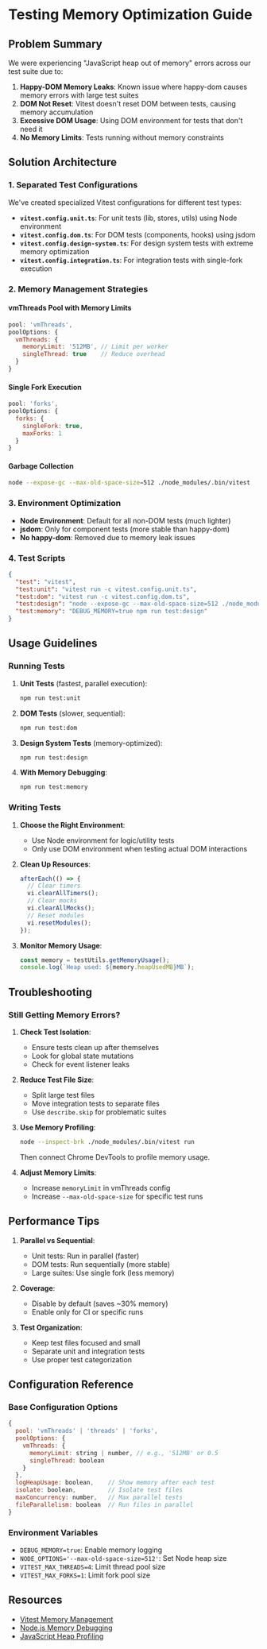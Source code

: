 # Testing Memory Optimization Guide

## Problem Summary

We were experiencing "JavaScript heap out of memory" errors across our test suite due to:

1. **Happy-DOM Memory Leaks**: Known issue where happy-dom causes memory errors with large test suites
2. **DOM Not Reset**: Vitest doesn't reset DOM between tests, causing memory accumulation
3. **Excessive DOM Usage**: Using DOM environment for tests that don't need it
4. **No Memory Limits**: Tests running without memory constraints

## Solution Architecture

### 1. Separated Test Configurations

We've created specialized Vitest configurations for different test types:

- **`vitest.config.unit.ts`**: For unit tests (lib, stores, utils) using Node environment
- **`vitest.config.dom.ts`**: For DOM tests (components, hooks) using jsdom
- **`vitest.config.design-system.ts`**: For design system tests with extreme memory optimization
- **`vitest.config.integration.ts`**: For integration tests with single-fork execution

### 2. Memory Management Strategies

#### vmThreads Pool with Memory Limits
```javascript
pool: 'vmThreads',
poolOptions: {
  vmThreads: {
    memoryLimit: '512MB', // Limit per worker
    singleThread: true    // Reduce overhead
  }
}
```

#### Single Fork Execution
```javascript
pool: 'forks',
poolOptions: {
  forks: {
    singleFork: true,
    maxForks: 1
  }
}
```

#### Garbage Collection
```bash
node --expose-gc --max-old-space-size=512 ./node_modules/.bin/vitest
```

### 3. Environment Optimization

- **Node Environment**: Default for all non-DOM tests (much lighter)
- **jsdom**: Only for component tests (more stable than happy-dom)
- **No happy-dom**: Removed due to memory leak issues

### 4. Test Scripts

```json
{
  "test": "vitest",
  "test:unit": "vitest run -c vitest.config.unit.ts",
  "test:dom": "vitest run -c vitest.config.dom.ts",
  "test:design": "node --expose-gc --max-old-space-size=512 ./node_modules/.bin/vitest run -c vitest.config.design-system.ts",
  "test:memory": "DEBUG_MEMORY=true npm run test:design"
}
```

## Usage Guidelines

### Running Tests

1. **Unit Tests** (fastest, parallel execution):
   ```bash
   npm run test:unit
   ```

2. **DOM Tests** (slower, sequential):
   ```bash
   npm run test:dom
   ```

3. **Design System Tests** (memory-optimized):
   ```bash
   npm run test:design
   ```

4. **With Memory Debugging**:
   ```bash
   npm run test:memory
   ```

### Writing Tests

1. **Choose the Right Environment**:
   - Use Node environment for logic/utility tests
   - Only use DOM environment when testing actual DOM interactions

2. **Clean Up Resources**:
   ```javascript
   afterEach(() => {
     // Clear timers
     vi.clearAllTimers();
     // Clear mocks
     vi.clearAllMocks();
     // Reset modules
     vi.resetModules();
   });
   ```

3. **Monitor Memory Usage**:
   ```javascript
   const memory = testUtils.getMemoryUsage();
   console.log(`Heap used: ${memory.heapUsedMB}MB`);
   ```

## Troubleshooting

### Still Getting Memory Errors?

1. **Check Test Isolation**:
   - Ensure tests clean up after themselves
   - Look for global state mutations
   - Check for event listener leaks

2. **Reduce Test File Size**:
   - Split large test files
   - Move integration tests to separate files
   - Use `describe.skip` for problematic suites

3. **Use Memory Profiling**:
   ```bash
   node --inspect-brk ./node_modules/.bin/vitest run
   ```
   Then connect Chrome DevTools to profile memory usage.

4. **Adjust Memory Limits**:
   - Increase `memoryLimit` in vmThreads config
   - Increase `--max-old-space-size` for specific test runs

## Performance Tips

1. **Parallel vs Sequential**:
   - Unit tests: Run in parallel (faster)
   - DOM tests: Run sequentially (more stable)
   - Large suites: Use single fork (less memory)

2. **Coverage**:
   - Disable by default (saves ~30% memory)
   - Enable only for CI or specific runs

3. **Test Organization**:
   - Keep test files focused and small
   - Separate unit and integration tests
   - Use proper test categorization

## Configuration Reference

### Base Configuration Options
```javascript
{
  pool: 'vmThreads' | 'threads' | 'forks',
  poolOptions: {
    vmThreads: {
      memoryLimit: string | number, // e.g., '512MB' or 0.5
      singleThread: boolean
    }
  },
  logHeapUsage: boolean,    // Show memory after each test
  isolate: boolean,         // Isolate test files
  maxConcurrency: number,   // Max parallel tests
  fileParallelism: boolean  // Run files in parallel
}
```

### Environment Variables
- `DEBUG_MEMORY=true`: Enable memory logging
- `NODE_OPTIONS='--max-old-space-size=512'`: Set Node heap size
- `VITEST_MAX_THREADS=4`: Limit thread pool size
- `VITEST_MAX_FORKS=1`: Limit fork pool size

## Resources

- [Vitest Memory Management](https://vitest.dev/guide/improving-performance)
- [Node.js Memory Debugging](https://nodejs.org/en/docs/guides/debugging-getting-started/)
- [JavaScript Heap Profiling](https://developer.chrome.com/docs/devtools/memory-problems/)